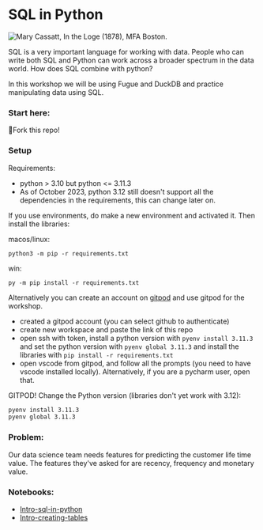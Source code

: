 # SQL in Python


![Mary Cassatt, In the Loge (1878), MFA Boston.](https://upload.wikimedia.org/wikipedia/commons/thumb/8/87/Mary_Stevenson_Cassatt_-_In_the_Loge_-_Google_Art_Project.jpg/540px-Mary_Stevenson_Cassatt_-_In_the_Loge_-_Google_Art_Project.jpg)

SQL is a very important language for working with data. People who can write both SQL and Python can work across a
broader spectrum in the data world. How does SQL
combine with python?

In this workshop we will be using Fugue and DuckDB and practice manipulating data using SQL.


### Start here:

🍴Fork this repo!

### Setup

Requirements:
- python > 3.10 but python <= 3.11.3
- As of October 2023, python 3.12 still doesn't support all the dependencies in the requirements, this can change later on.

If you use environments, do make a new environment and activated it. Then install the libraries:

macos/linux:

```python3 -m pip -r requirements.txt```

win:

```py -m pip install -r requirements.txt```

Alternatively you can create an account on [gitpod](https://www.gitpod.io) and use gitpod for the workshop.
- created a gitpod account (you can select github to authenticate)
- create new workspace and paste the link of this repo
- open ssh with token, install a python version with ```pyenv install 3.11.3``` and set the python version with ```pyenv global 3.11.3``` and install the libraries with ```pip install -r requirements.txt```
- open vscode from gitpod, and follow all the prompts (you need to have vscode installed locally). Alternatively, if you are a pycharm user, open that.

GITPOD!
Change the Python version (libraries don't yet work with 3.12): 
```sh 
pyenv install 3.11.3
pyenv global 3.11.3
```

### Problem:
 Our data science team needs features for predicting the customer life time value. The features they've asked for are recency, frequency and monetary value.

### Notebooks:
- [Intro-sql-in-python](Intro-sql-in-python.ipynb)
- [Intro-creating-tables](Intro-creating-tables.ipynb)
